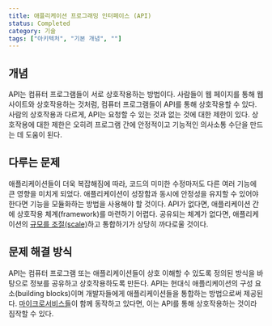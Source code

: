 ```yaml
---
title: 애플리케이션 프로그래밍 인터페이스 (API)
status: Completed
category: 기술
tags: ["아키텍처", "기본 개념", ""]
---
```


## 개념

API는 컴퓨터 프로그램들이 서로 상호작용하는 방법이다.
사람들이 웹 페이지를 통해 웹 사이트와 상호작용하는 것처럼, 컴퓨터 프로그램들이 API를 통해 상호작용할 수 있다.
사람의 상호작용과 다르게, API는 요청할 수 있는 것과 없는 것에 대한 제한이 있다.
상호작용에 대한 제한은 오히려 프로그램 간에 안정적이고 기능적인 의사소통 수단을 만드는 데 도움이 된다.

## 다루는 문제

애플리케이션들이 더욱 복잡해짐에 따라, 코드의 미미한 수정마저도 다른 여러 기능에 큰 영향을 미치게 되었다.
애플리케이션이 성장함과 동시에 안정성을 유지할 수 있어야 한다면 기능을 모듈화하는 방법을 사용해야 할 것이다.
API가 없다면, 애플리케이션 간에 상호작용 체계(framework)를 마련하기 어렵다.
공유되는 체계가 없다면, 애플리케이션의 [규모를 조절(scale)](/ko/scalability/)하고 통합하기가 상당히 까다로울 것이다.

## 문제 해결 방식

API는 컴퓨터 프로그램 또는 애플리케이션들이 상호 이해할 수 있도록 정의된 방식을 바탕으로
정보를 공유하고 상호작용하도록 만든다.
API는 현대식 애플리케이션의 구성 요소(building blocks)이며 개발자들에게 애플리케이션들을 통합하는 방법으로써 제공된다.
[마이크로서비스들](/ko/microservices/)이 함께 동작하고 있다면, 이는 API를 통해 상호작용하는 것이라 짐작할 수 있다.
